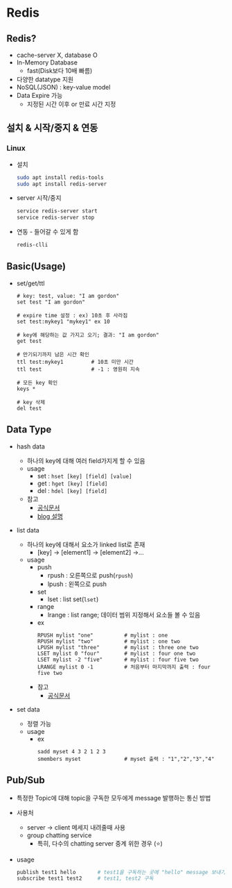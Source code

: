 # Redis

## Redis?
* cache-server X, database O
* In-Memory Database
  * fast(Disk보다 10배 빠름)
* 다양한 datatype 지원
* NoSQL(JSON) : key-value model
* Data Expire 가능
  * 지정된 시간 이후 or 만료 시간 지정

## 설치 & 시작/중지 & 연동

### Linux
* 설치
  ```bash
  sudo apt install redis-tools
  sudo apt install redis-server
  ```
* server 시작/중지
  ```bash
  service redis-server start
  service redis-server stop
  ```
* 연동 - 들어갈 수 있게 함
  ```bash
  redis-clli
  ```

## Basic(Usage)

* set/get/ttl
  ```shell
  # key: test, value: "I am gordon"
  set test "I am gordon"
  
  # expire time 설정 : ex) 10초 후 사라짐
  set test:mykey1 "mykey1" ex 10
  
  # key에 해당하는 값 가지고 오기; 결과: "I am gordon"
  get test
  
  # 만기되기까지 남은 시간 확인
  ttl test:mykey1         # 10초 미만 시간
  ttl test                # -1 : 영원히 지속
  
  # 모든 key 확인
  keys *
  
  # key 삭제
  del test
  ```

## Data Type
* hash data
  * 하나의 key에 대해 여러 field가지게 할 수 있음 
  * usage
    * set : ```hset [key] [field] [value]```
    * get : ```hget [key] [field]```
    * del : ```hdel [key] [field]```
  * 참고
    * [공식문서](https://redis.io/commands/hset) 
    * [blog 설명](https://realmojo.tistory.com/172)
* list data
  * 하나의 key에 대해서 요소가 linked list로 존재
    * [key] -> [element1] -> [element2] ->...
  * usage
    * push
      * rpush : 오른쪽으로 push(```rpush```) 
      * lpush : 왼쪽으로 push
    * set
      * lset : list set(```lset```)
    * range
      * lrange : list range; 데이터 범위 지정해서 요소들 볼 수 있음
    * ex
      ```shell
      RPUSH mylist "one"          # mylist : one
      RPUSH mylist "two"          # mylist : one two
      LPUSH mylist "three"        # mylist : three one two
      LSET mylist 0 "four"        # mylist : four one two
      LSET mylist -2 "five"       # mylist : four five two
      LRANGE mylist 0 -1          # 처음부터 마지막까지 출력 : four five two
      ```
    * 참고
      * [공식문서](https://redis.io/commands/LSET)

* set data
  * 정렬 가능
  * usage
    * ex
      ```shell
      sadd myset 4 3 2 1 2 3
      smembers myset              # myset 출력 : "1","2","3","4"
      ``` 
    
## Pub/Sub

* 특정한 Topic에 대해 topic을 구독한 모두에게 message 발행하는 통신 방법
* 사용처
  * server -> client 메세지 내려줄때 사용
  * group chatting service
    * 특히, 다수의 chatting server 중계 위한 경우 (:star:)

* usage
  ```bash
  publish test1 hello       # test1을 구독하는 곳에 "hello" message 보내기
  subscribe test1 test2     # test1, test2 구독
  ```